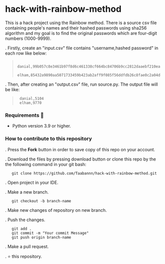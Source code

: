 # hack-with-rainbow-method
This is a hack project using the Rainbow method. There is a source csv file containing people's names and their hashed passwords using sha256 algorithm and my goal is to find the original passwords which are four-digit numbers (1000-9999). 

. Firstly, create an "input.csv" file contains "username,hashed password" in each row like below:
>      danial,99b057c8e3461b97f8d6c461338cf664bc84706b9cc2812daaebf210ea1b9974
>      elham,85432a9890aa5071733459b423ab2aff9f085f56ddfdb26c8fae0c2a04dce84c

. Then, after creating an "output.csv" file, run source.py. The output file will be like:
>      danial,5104
>      elham,9770

### Requirements 🔧
* Python version 3.9 or higher.

### How to contribute to this repository 
. Press the **Fork** button in order to save copy of this repo on your account.

. Download the files by pressing download button or clone this repo by the the following command in your git bash:

       git clone https://github.com/Taabannn/hack-with-rainbow-method.git
       
. Open project in your IDE.

. Make a new branch.
 
       git checkout -b branch-name
. Make new changes of repository on new branch.

. Push the changes.

       git add .
       git commit -m "Your commit Message"
       git push origin branch-name
. Make a pull request.

. ⭐ this repository.
